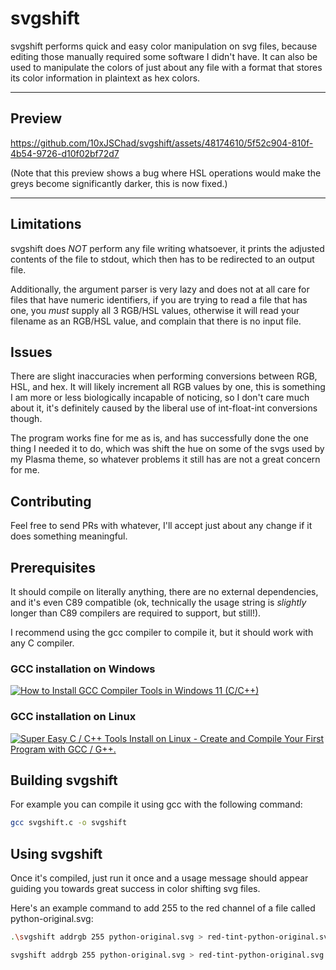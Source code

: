 # svgshift

svgshift performs quick and easy color manipulation on svg files, because
editing those manually required some software I didn't have. It can also be used to manipulate the colors of just about any file
with a format that stores its color information in plaintext as hex colors.

------

## Preview

<https://github.com/10xJSChad/svgshift/assets/48174610/5f52c904-810f-4b54-9726-d10f02bf72d7>

(Note that this preview shows a bug where HSL operations would make the greys become significantly darker, this is now fixed.)

------

## Limitations

svgshift does _NOT_ perform any file writing whatsoever, it prints the
adjusted contents of the file to stdout, which then has to be redirected
to an output file.

Additionally, the argument parser is very lazy and does not at all care for
files that have numeric identifiers, if you are trying to read a file that has
one, you _must_ supply all 3 RGB/HSL values, otherwise it will read your
filename as an RGB/HSL value, and complain that there is no input file.

## Issues

There are slight inaccuracies when performing conversions between RGB, HSL, and hex. It will likely increment all RGB values by one, this is something I am more or less biologically incapable of noticing, so I don't care much about it, it's definitely caused by the liberal use of int-float-int conversions though.

The program works fine for me as is, and has successfully done the one thing I needed it to do, which was shift the hue on some of the svgs used by my Plasma theme, so whatever problems it still has are not a great concern for me.

## Contributing

Feel free to send PRs with whatever, I'll accept just about any change if it does something meaningful.

## Prerequisites

It should compile on literally anything, there are no external dependencies, and it's even C89 compatible (ok, technically the usage string is _slightly_ longer than C89 compilers are required to support, but still!).

I recommend using the gcc compiler to compile it, but it should work with any C compiler.

### GCC installation on Windows

[![How to Install GCC Compiler Tools in Windows 11 (C/C++)](https://markdown-videos-api.jorgenkh.no/url?url=https%3A%2F%2Fwww.youtube.com%2Fwatch%3Fv%3DGxFiUEO_3zM)](https://www.youtube.com/watch?v=GxFiUEO_3zM)

### GCC installation on Linux

[![Super Easy C / C++ Tools Install on Linux - Create and Compile Your First Program with GCC / G++.](https://markdown-videos-api.jorgenkh.no/url?url=https%3A%2F%2Fwww.youtube.com%2Fwatch%3Fv%3D4e7pa6Pf3VQ)](https://www.youtube.com/watch?v=4e7pa6Pf3VQ)

## Building svgshift

For example you can compile it using gcc with the following command:

```sh
gcc svgshift.c -o svgshift
```

## Using svgshift

Once it's compiled, just run it once and a usage message should appear guiding you towards great success in color shifting svg files.

Here's an example command to add 255 to the red channel of a file called python-original.svg:

```sh
.\svgshift addrgb 255 python-original.svg > red-tint-python-original.svg #windows

svgshift addrgb 255 python-original.svg > red-tint-python-original.svg #linux or mac
```
